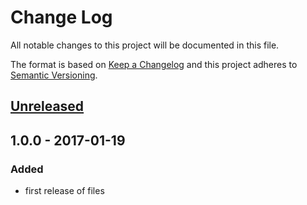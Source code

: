 # Change Log
All notable changes to this project will be documented in this file.

The format is based on [Keep a Changelog](http://keepachangelog.com/)
and this project adheres to [Semantic Versioning](http://semver.org/).

## [Unreleased]

## 1.0.0 - 2017-01-19
### Added
- first release of files

[unreleased]: https://github.com/tinchoz49/dotfiles/compare/v1.0.0...HEAD
